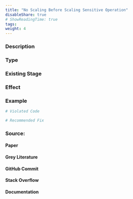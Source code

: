 ```yaml
---
title: "No Scaling Before Scaling Sensitive Operation"
disableShare: true
# ShowReadingTime: true
tags: 
weight: 4
---
```


### Description


### Type


### Existing Stage


### Effect


### Example

```python
# Violated Code

# Recommended Fix

```

### Source:

#### Paper 
#### Grey Literature

#### GitHub Commit

#### Stack Overflow

#### Documentation

